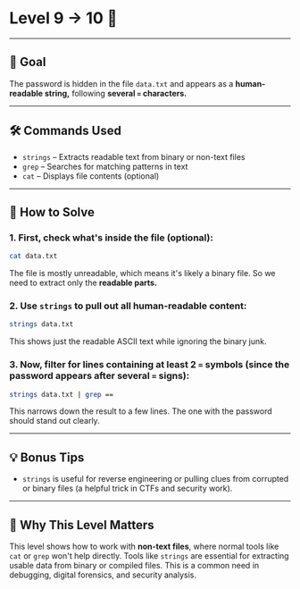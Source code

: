 # Level 9 → 10 🧬

---

## 🎯 Goal

The password is hidden in the file `data.txt` and appears as a **human-readable string,** following **several `=` characters.**

---

## 🛠 Commands Used

- `strings` – Extracts readable text from binary or non-text files  
- `grep` – Searches for matching patterns in text  
- `cat` – Displays file contents (optional)

---

## 🚀 How to Solve

### 1. First, check what's inside the file (optional):

```bash
cat data.txt
```

The file is mostly unreadable, which means it's likely a binary file. So we need to extract only the **readable parts.**

### 2. Use `strings` to pull out all human-readable content:

```bash
strings data.txt
```

This shows just the readable ASCII text while ignoring the binary junk.

### 3. Now, filter for lines containing at least 2 `=` symbols (since the password appears after several `=` signs):

```bash
strings data.txt | grep ==
```

This narrows down the result to a few lines. The one with the password should stand out clearly.

---

## 💡 Bonus Tips

- `strings` is useful for reverse engineering or pulling clues from corrupted or binary files (a helpful trick in CTFs and security work).

---

## 🧠 Why This Level Matters

This level shows how to work with **non-text files**, where normal tools like `cat` or `grep` won't help directly. Tools like `strings` are essential for extracting usable data from binary or compiled files. This is a common need in debugging, digital forensics, and security analysis.
